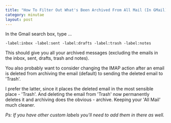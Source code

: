 ```yaml
---
title: "How To Filter Out What's Been Archived From All Mail (In GMail)"
category: minutae
layout: post
---
```


In the Gmail search box, type ...

```
-label:inbox -label:sent -label:drafts -label:trash -label:notes
```

This should give you all your archived messages (excluding the emails in the
inbox, sent, drafts, trash and notes).

You also probably want to consider changing the IMAP action after an email is
deleted from archiving the email (default) to sending the deleted email to
'Trash'.

I prefer the latter, since it places the deleted email in the most sensible
place - 'Trash'. And deleting the email from 'Trash' now permanently deletes it
and archiving does the obvious - archive. Keeping your 'All Mail' much cleaner.

_Ps: If you have other custom labels you'll need to add them in there as well._
